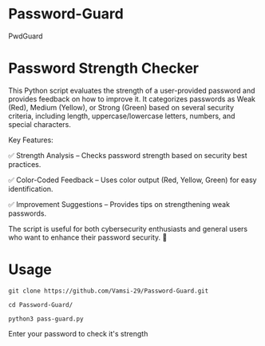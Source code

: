 # Password-Guard

PwdGuard 

# Password Strength Checker



This Python script evaluates the strength of a user-provided password and provides feedback on how to improve it. It categorizes passwords as Weak (Red), Medium (Yellow), or Strong (Green) based on several security criteria, including length, uppercase/lowercase letters, numbers, and special characters.

Key Features:


✅ Strength Analysis – Checks password strength based on security best practices.


✅ Color-Coded Feedback – Uses color output (Red, Yellow, Green) for easy identification.


✅ Improvement Suggestions – Provides tips on strengthening weak passwords.




The script is useful for both cybersecurity enthusiasts and general users who want to enhance their password security. 🚀


# Usage 

`git clone https://github.com/Vamsi-29/Password-Guard.git `

` cd Password-Guard/ `

`python3 pass-guard.py`

Enter your password to check it's strength
